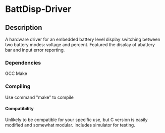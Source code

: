 # BattDisp-Driver

## Description

A hardware driver for an embedded battery level display switching between two battery modes: voltage and percent. Featured the display of abattery bar and input error reporting.

### Dependencies

GCC
Make  

### Compiling

Use command "make" to compile 

#### Compatibility

Unlikely to be compatible for your specific use, but C version is easily modified and somewhat modular. Includes simulator for testing.

